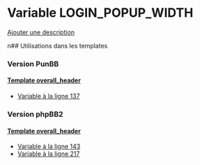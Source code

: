 # Variable LOGIN_POPUP_WIDTH
[Ajouter une description](https://fa-tvars.appspot.com/LOGIN_POPUP_WIDTH)

n## Utilisations dans les templates

### Version PunBB

#### [Template overall_header](punbb/overall_header.md)
* [Variable à la ligne 137](../punbb/overall_header.tpl#L137)

### Version phpBB2

#### [Template overall_header](subsilver/overall_header.md)
* [Variable à la ligne 143](../subsilver/overall_header.tpl#L143)
* [Variable à la ligne 217](../subsilver/overall_header.tpl#L217)